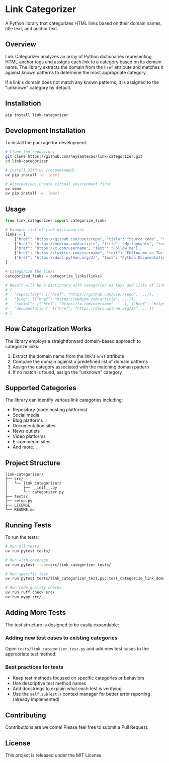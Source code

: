# Link Categorizer

A Python library that categorizes HTML links based on their domain names,
title text, and anchor text.

## Overview

Link Categorizer analyzes an array of Python dictionaries representing HTML
anchor tags and assigns each link to a category based on its domain name. The
library extracts the domain from the `href` attribute and matches it against
known patterns to determine the most appropriate category.

If a link's domain does not match any known patterns, it is assigned to the
"unknown" category by default.

## Installation

```bash
pip install link-categorizer
```
## Development Installation

To install the package for development:

```bash
# Clone the repository
git clone https://github.com/heysamtexas/link-categorizer.git
cd link-categorizer

# Install with uv (recommended)
uv pip install -e .[dev]

# Alternative: Create virtual environment first
uv venv
uv pip install -e .[dev]
```

## Usage

```python
from link_categorizer import categorize_links

# Example list of link dictionaries
links = [
    {"href": "https://github.com/user/repo", "title": "Source code", "text": "GitHub Repository"},
    {"href": "https://medium.com/article", "title": "My thoughts", "text": "Read my blog"},
    {"href": "https://x.com/username", "text": "Follow me"},
    {"href": "https://twitter.com/username", "text": "Follow me on Twitter"},
    {"href": "https://docs.python.org/3/", "text": "Python Documentation"},
]

# Categorize the links
categorized_links = categorize_links(links)

# Result will be a dictionary with categories as keys and lists of links as values
# {
#   "repository": [{"href": "https://github.com/user/repo", ...}],
#   "blog": [{"href": "https://medium.com/article", ...}],
#   "social": [{"href": "https://x.com/username", ...}, {"href": "https://twitter.com/username", ...}],
#   "documentation": [{"href": "https://docs.python.org/3/", ...}]
# }
```

## How Categorization Works

The library employs a straightforward domain-based approach to categorize links:

1. Extract the domain name from the link's `href` attribute
2. Compare the domain against a predefined list of domain patterns
3. Assign the category associated with the matching domain pattern
4. If no match is found, assign the "unknown" category


## Supported Categories

The library can identify various link categories including:

- Repository (code hosting platforms)
- Social media
- Blog platforms
- Documentation sites
- News outlets
- Video platforms
- E-commerce sites
- And more...

## Project Structure

```
link-categorizer/
├── src/
│   └── link_categorizer/
│       ├── __init__.py
│       └── categorizer.py
├── tests/
├── setup.py
├── LICENSE
└── README.md
```

## Running Tests

To run the tests:

```bash
# Run all tests
uv run pytest tests/

# Run with coverage
uv run pytest --cov=src/link_categorizer tests/

# Run specific test
uv run pytest tests/link_categorizer_test.py::test_categorize_link_domains -v

# Run code quality checks
uv run ruff check src/
uv run mypy src/
```

## Adding More Tests

The test structure is designed to be easily expandable:

### Adding new test cases to existing categories

Open `tests/link_categorizer_test.py` and add new test cases to the appropriate test method:

### Best practices for tests

- Keep test methods focused on specific categories or behaviors
- Use descriptive test method names
- Add docstrings to explain what each test is verifying
- Use the `self.subTest()` context manager for better error reporting (already implemented)

## Contributing

Contributions are welcome! Please feel free to submit a Pull Request.

## License

This project is released under the MIT License.
